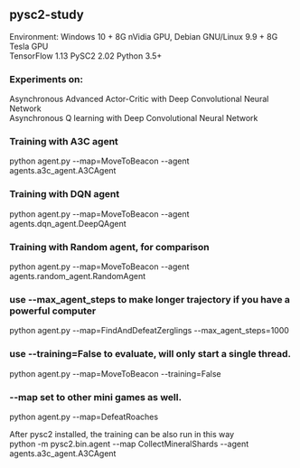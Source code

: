 ## pysc2-study

Environment: Windows 10 + 8G nVidia GPU, Debian GNU/Linux 9.9 + 8G Tesla GPU   
TensorFlow 1.13
PySC2 2.02
Python 3.5+


### Experiments on:
Asynchronous Advanced Actor-Critic with Deep Convolutional Neural Network  
Asynchronous Q learning with Deep Convolutional Neural Network  

### Training with A3C agent
python agent.py --map=MoveToBeacon --agent agents.a3c_agent.A3CAgent  

### Training with DQN agent
python agent.py --map=MoveToBeacon --agent agents.dqn_agent.DeepQAgent  

### Training with Random agent, for comparison
python agent.py --map=MoveToBeacon --agent agents.random_agent.RandomAgent

### use --max_agent_steps to make longer trajectory if you have a powerful computer
python agent.py --map=FindAndDefeatZerglings --max_agent_steps=1000 

### use --training=False to evaluate, will only start a single thread.
python agent.py --map=MoveToBeacon --training=False

### --map set to other mini games as well.  
python agent.py --map=DefeatRoaches


After pysc2 installed, the training can be also run in this way  
python -m pysc2.bin.agent --map CollectMineralShards --agent agents.a3c_agent.A3CAgent  